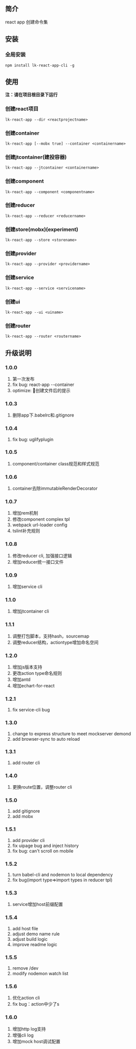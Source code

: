 ## 简介
react app 创建命令集

## 安装
### 全局安装
    npm install lk-react-app-cli -g

## 使用
**注：请在项目根目录下运行**
### 创建react项目
    lk-react-app --dir <reactprojectname>
### 创建container
    lk-react-app [--mobx true] --container <containername>
### 创建jtcontainer(建投容器)
    lk-react-app --jtcontainer <containername>
### 创建component
    lk-react-app --component <componentname>
### 创建reducer
    lk-react-app --reducer <reducername>
### 创建store(mobx)(experiment)
    lk-react-app --store <storename>
### 创建provider
    lk-react-app --provider <providername>
### 创建service
    lk-react-app --service <servicename>
### 创建ui
    lk-react-app --ui <uiname>
### 创建router
    lk-react-app --router <routername>
## 升级说明
### 1.0.0
1. 第一次发布
2. fix bug: react-app --container
3. optimize: 创建文件后的提示
### 1.0.3
1. 删除app下.babelrc和.gitignore

### 1.0.4
1. fix bug: uglifyplugin

### 1.0.5
1. component/container class规范和样式规范

### 1.0.6
1. container去除immutableRenderDecorator

### 1.0.7
1. 增加rem机制
1. 修改component complex tpl
1. webpack url-loader config
1. tslint补充规则

### 1.0.8
1. 修改reducer cli, 加强接口逻辑
1. 增加reducer统一接口文件

### 1.0.9
1. 增加service cli

### 1.1.0
1. 增加jtcontainer cli

### 1.1.1
1. 调整打包脚本，支持hash，sourcemap
1. 调整reducer结构，actiontype增加命名空间

### 1.2.0
1. 增加js版本支持
1. 更改action type命名规则
1. 增加antd
1. 增加echart-for-react

### 1.2.1
1. fix service-cli bug

### 1.3.0
1. change to express structure to meet mockserver demond
1. add browser-sync to auto reload

### 1.3.1
1. add router cli

### 1.4.0
1. 更换route位置，调整router cli

### 1.5.0
1. add gitignore
1. add mobx

### 1.5.1
1. add provider cli
1. fix uipage bug and inject history
1. fix bug: can't scroll on mobile

### 1.5.2
1. turn babel-cli and nodemon to local dependency
1. fix bug(import type=>import types in reducer tpl)

### 1.5.3
1. service增加host前缀配置

### 1.5.4
1. add host file
1. adjust demo name rule
1. adjust build logic
1. improve readme logic

### 1.5.5
1. remove /dev
1. modify nodemon watch list

### 1.5.6
1. 优化action cli
1. fix bug：action中少了s

### 1.6.0
1. 增加http log支持
1. 增强cli log
1. 增加mock host调试配置